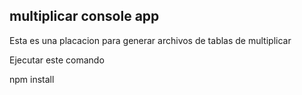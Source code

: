 ## multiplicar console app

Esta es una placacion para generar archivos de tablas de multiplicar

Ejecutar este comando
 

 npm install